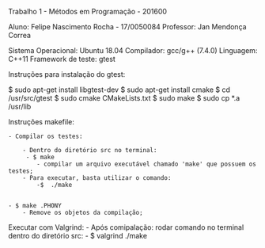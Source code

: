 Trabalho 1 - Métodos em Programação - 201600

Aluno: Felipe Nascimento Rocha - 17/0050084
Professor: Jan Mendonça Correa

Sistema Operacional: Ubuntu 18.04
Compilador: gcc/g++ (7.4.0)
Linguagem: C++11
Framework de teste: gtest

Instruções para instalação do gtest:

$ sudo apt-get install libgtest-dev
$ sudo apt-get install cmake
$ cd /usr/src/gtest
$ sudo cmake CMakeLists.txt
$ sudo make
$ sudo cp *.a /usr/lib

Instruções makefile:

    - Compilar os testes:

        - Dentro do diretório src no terminal:
         - $ make
            - compilar um arquivo executável chamado 'make' que possuem os testes;
        - Para executar, basta utilizar o comando:
            -$  ./make


    - $ make .PHONY
        - Remove os objetos da compilação;

Executar com Valgrind: 
        - Após comipalação: rodar comando no terminal dentro do diretório src:
            -  $ valgrind ./make
